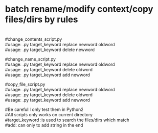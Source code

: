 # batch rename/modify context/copy files/dirs by rules
#  

#change_contents_script.py  
#usage: .py target_keyword  replace  newword oldword  
#usage: .py target_keyword  delete   newword   
  
  
#change_name_script.py	   
#usage: .py target_keyword  replace  newword oldword   
#usage: .py target_keyword  delete   oldword   
#usage: .py target_keyword  add      newword   
  
#copy_file_script.py  
#usage: .py target_keyword  replace  newword oldword   
#usage: .py target_keyword  delete   oldword  
#usage: .py target_keyword  add      newword   
  
#Be careful I only test them in Python2  
#All scripts only works on current directory  
#target_keyword :is used to search the files/dirs which match  
#add: can only to add string in the end
#  
